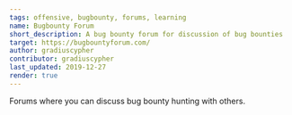 ```yaml
---
tags: offensive, bugbounty, forums, learning
name: Bugbounty Forum
short_description: A bug bounty forum for discussion of bug bounties
target: https://bugbountyforum.com/
author: gradiuscypher
contributor: gradiuscypher
last_updated: 2019-12-27
render: true
---
```


Forums where you can discuss bug bounty hunting with others.